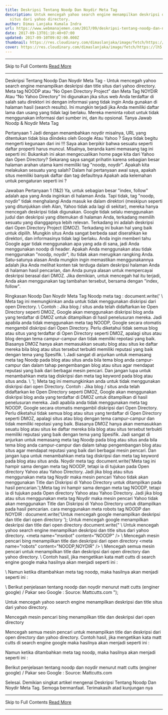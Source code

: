 ```yaml
---
title: Deskripsi Tentang Noodp Dan Noydir Meta Tag
description: Untuk mencegah yahoo search engine menampilkan deskripsi dan title
  situs dari yahoo directory.
author: Dimas Lanjaka Kumala Indra
url: https://www.webmanajemen.com/2017/09/deskripsi-tentang-noodp-dan-noydir-meta.html
date: 2017-09-13T01:10:40+07:00
updated: 2017-09-10T09:02:00.000Z
thumbnail: https://res.cloudinary.com/dimaslanjaka/image/fetch/https://lh5.googleusercontent.com/proxy/0M7YVi9ALp2H_7yL8Qjxytyl1bR_a1wm5w9439itLQLMHsRgTo9wU-PwoO19di1vA4AtAt7zBE0ZcrqhoKcYDH6TKwZgVpu1C4Ba5KITbvPGYV8I2qLOHxtrSP68PrsWHYP3PHIOQtipt2cL8ARZOa9YNwjV16QhJWsZThVqKVQrPA=w507-h290-nc
cover: https://res.cloudinary.com/dimaslanjaka/image/fetch/https://lh5.googleusercontent.com/proxy/0M7YVi9ALp2H_7yL8Qjxytyl1bR_a1wm5w9439itLQLMHsRgTo9wU-PwoO19di1vA4AtAt7zBE0ZcrqhoKcYDH6TKwZgVpu1C4Ba5KITbvPGYV8I2qLOHxtrSP68PrsWHYP3PHIOQtipt2cL8ARZOa9YNwjV16QhJWsZThVqKVQrPA=w507-h290-nc
---
```


<hr/> Skip to Full Contents <a href="https://www.webmanajemen.com/2017/09/deskripsi-tentang-noodp-dan-noydir-meta.html" rel="follow" class="button" id="read-more">Read More</a> <hr/> Deskripsi Tentang Noodp Dan Noydir Meta Tag - Untuk mencegah yahoo search engine menampilkan deskripsi dan title situs dari yahoo directory. Meta tag NOODP atau “No Open Directory Project” dan Meta Tag NOYDIR Atau “No Yahoo Directory”  Ini digunakan jika situs web Anda terdaftar di salah satu direktori ini dengan informasi yang tidak ingin Anda gunakan di halaman hasil (search results). Ini mungkin terjadi jika Anda memiliki daftar lama dan usang yang tidak lagi berlaku. Mereka meminta robot untuk tidak menggunakan informasi dari sumber ini, dan itu opsional.
Tanya Jawab Noodp & Noydir Meta Tag

Pertanyaan 1
Jadi dengan menambahkan noydir misalnya, URL yang ditentukan tidak bisa diindeks oleh Google Atau Yahoo ?
Saya tidak begitu mengerti kegunaan dari ini !!! Saya akan berpikir bahwa sesuatu seperti daftar properti harus muncul.
Misalnya, beranda kami memasang tag ini seperti ini: <meta name="robots" content="noodp, noydir" />
Bukankah ini akan mengecualikan home page kita dari Yahoo dan Open Directory? Sekarang saya sangat prihatin karena sebagian besar halaman arahan utama kami memiliki tag "noodp, noydir".
Apakah kita melakukan sesuatu yang salah?
Dalam hal pertanyaan awal saya, apakah situs memiliki banyak daftar dan tag defaultnya <meta name="robots" content="index, follow" />
Apakah ada kelemahan untuk pengaturan seperti ini ?

Jawaban Pertanyaan 1
(1&2) Ya, untuk sebagian besar "index, follow" adalah apa yang Anda inginkan di halaman Anda.
Tapi tidak, tag "noodp, noydir" tidak menghalangi Anda masuk ke dalam direktori (meskipun seperti yang ditunjukkan oleh Alan, Yahoo tidak ada lagi di sekitar), mereka hanya mencegah deskripsi tidak digunakan.
Google tidak selalu menggunakan judul dan deskripsi yang ditemukan di halaman Anda, terkadang memilih sesuatu yang dianggapnya lebih relevan. Terkadang ini adalah deskripsi dari Open Directory Project (DMOZ). Terkadang ini bukan hal yang baik untuk dipilih.
Mungkin situs Anda sangat berbeda saat diserahkan ke direktori, dan informasinya tidak lagi berlaku. Anda ingin memberi tahu Google agar tidak menggunakan apa yang ada di sana, jadi Anda menggunakan noodp di header. 
Apakah Anda menggunakan atau tidak menggunakan "noodp, noydir", itu tidak akan merugikan rangking Anda. 
Satu-satunya alasan Anda mungkin ingin memastikan menggunakannya adalah jika Anda melihat konten tak terduga dalam deskripsi halaman Anda di halaman hasil pencarian, dan Anda punya alasan untuk mempercayai deskripsi berasal dari DMOZ. Jika demikian, untuk mencegah hal itu terjadi, Anda akan menggunakan tag tambahan tersebut, bersama dengan "index, follow".


Ringkasan Noodp Dan Noydir Meta Tag
Noodp meta tag :
document.write('
\ Meta tag ini memungkinkan anda untuk tidak menggunakan diskripsi dari open Directory.
\ Contoh : Jika blog / situs anda telah didaftarkan ke Open Directory seperti DMOZ, Google akan menggunakan diskripsi blog anda yang terdaftar di DMOZ untuk ditampilkan di hasil penelusuran mereka. Jadi apabila anda tidak menggunakan meta tag NOODP, Google secara otomatis mengambil diskripsi dari Open Directory. Perlu diketahui tidak semua blog atau situs yang terdaftar di Open Directory seperti DMOZ, apalagi situs atau blog dengan tema campur-campur dan tidak memiliki repotasi yang baik. Biasanya DMOZ hanya akan memasukkan seuatu blog atau situs ke daftar mereka bila blog atau situs tersebut terbukti memiliki reputasi yang baik dengan tema yang Spesifik.
\ Jadi sangat di anjurkan untuk memasang meta tag Noodp pada blog atau situs anda bila tema blog anda campur-campur dan dalam tahap pengembangan blog atau situs agar mendapat reputasi yang baik dari berbagai mesin pencari. Dan jangan lupa untuk menambahkan meta tag diskripsi dan meta tag keyword pada blog atau situs anda.
\ '); Meta tag ini memungkinkan anda untuk tidak menggunakan diskripsi dari open Directory. Contoh : Jika blog / situs anda telah didaftarkan ke Open Directory seperti DMOZ, Google akan menggunakan diskripsi blog anda yang terdaftar di DMOZ untuk ditampilkan di hasil penelusuran mereka. Jadi apabila anda tidak menggunakan meta tag NOODP, Google secara otomatis mengambil diskripsi dari Open Directory. Perlu diketahui tidak semua blog atau situs yang terdaftar di Open Directory seperti DMOZ, apalagi situs atau blog dengan tema campur-campur dan tidak memiliki repotasi yang baik. Biasanya DMOZ hanya akan memasukkan seuatu blog atau situs ke daftar mereka bila blog atau situs tersebut terbukti memiliki reputasi yang baik dengan tema yang Spesifik. Jadi sangat di anjurkan untuk memasang meta tag Noodp pada blog atau situs anda bila tema blog anda campur-campur dan dalam tahap pengembangan blog atau situs agar mendapat reputasi yang baik dari berbagai mesin pencari. Dan jangan lupa untuk menambahkan meta tag diskripsi dan meta tag keyword pada blog atau situs anda.
Noydir meta tag: 
document.write('Meta tag ini hampir sama dengan meta tag NOODP, tetapi ia di tujukan pada Open directory Yahoo atau Yahoo Directory. Jadi jika blog atau situs menggunakan meta tag Noydir maka mesin pencari Yahoo tidak akan menggunakan Title dan Diskripsi di Yahoo Directory untuk ditampilkan pada hasil pencarian.');Meta tag ini hampir sama dengan meta tag NOODP, tetapi ia di tujukan pada Open directory Yahoo atau Yahoo Directory. Jadi jika blog atau situs menggunakan meta tag Noydir maka mesin pencari Yahoo tidak akan menggunakan Title dan Diskripsi di Yahoo Directory untuk ditampilkan pada hasil pencarian.
cara menggunakan meta robots tag NOODP dan NOYDIR :
<meta name="googlebot" content="NOODP" />
document.write('Untuk mencegah google menampilkan deskripsi dan title dari open directory '); Untuk mencegah google menampilkan deskripsi dan title dari open directory 
<meta name="slurp" content="NOYDIR" />
document.write("
\  Untuk mencegah yahoo search engine menampilkan deskripsi dan title situs dari yahoo directory.
<meta name=\"msnbot\" content=\"NOODP\" \/>
\ Mencegah mesin pencari bing menampilkan title dan deskripsi dari open directory
<meta name=\"robots\" content=\"NOODP,NOYDIR\" \/>
\ Mencegah semua mesin pencari untuk menampilkan title dan deskripsi dari open directory dan yahoo directory.
\ Contoh hasil, jika mengetikan kata matt cutts di search engine google maka hasilnya akan menjadi seperti ini : 
 
\ Namun ketika ditambahkan meta tag noodp, maka hasilnya akan menjadi seperti ini : 
 
\ Berikut penjelasan tentang noodp dan noydir menurut matt cutts (enginer google) \/ Pakar seo Google : 
 Source: Mattcutts.com ");

 Untuk mencegah yahoo search engine menampilkan deskripsi dan title situs dari yahoo directory.


 Mencegah mesin pencari bing menampilkan title dan deskripsi dari open directory

 Mencegah semua mesin pencari untuk menampilkan title dan deskripsi dari open directory dan yahoo directory.
 Contoh hasil, jika mengetikan kata matt cutts di search engine google maka hasilnya akan menjadi seperti ini : 
 
 Namun ketika ditambahkan meta tag noodp, maka hasilnya akan menjadi seperti ini : 
 
 Berikut penjelasan tentang noodp dan noydir menurut matt cutts (enginer google) / Pakar seo Google : 
 Source: Mattcutts.com 

Selesai. Demikian singkat artikel mengenai Deskripsi Tentang Noodp Dan Noydir Meta Tag. Semoga bermanfaat. Terimakasih atad kunjungan nya <hr/> Skip to Full Contents <a href="https://www.webmanajemen.com/2017/09/deskripsi-tentang-noodp-dan-noydir-meta.html" rel="follow" class="button" id="read-more">Read More</a> <hr/>